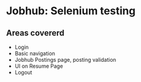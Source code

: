 # Jobhub: Selenium testing 

## Areas covererd
* Login
* Basic navigation
* Jobhub Postings page, posting validation
* UI on Resume Page
* Logout
